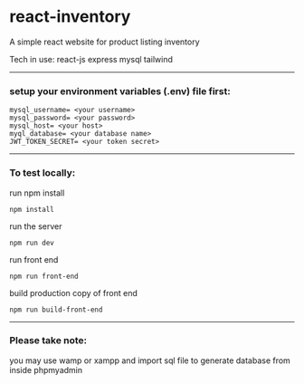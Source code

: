 # react-inventory

A simple react website for product listing inventory

Tech in use: react-js express  mysql tailwind

---
### setup your environment variables (.env) file first:
```
mysql_username= <your username>
mysql_password= <your password>
mysql_host= <your host>
myql_database= <your database name>
JWT_TOKEN_SECRET= <your token secret>
```
---
### To test locally:

run npm install
```
npm install
```
run the server
```
npm run dev
```
run front end
```
npm run front-end
```
build production copy of front end
```
npm run build-front-end
```

---

### Please take note:

you may use wamp or xampp and import sql file to generate database from inside phpmyadmin
